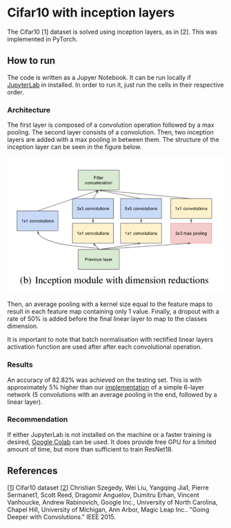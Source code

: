 # Cifar10 with inception layers

The Cifar10 [1] dataset is solved using inception layers, as in [2]. This was implemented in PyTorch.

## How to run

The code is written as a Jupyer Notebook. It can be run locally if [JupyterLab](https://jupyter.org/) in installed. In order to run it, just run the cells in their respective order. 

### Architecture
The first layer is composed of a convolution operation followed by a max pooling. The second layer consists of a convolution. Then, two inception layers are added with a max pooling in between them. The structure of the inception layer can be seen in the figure below.

![alt text](https://github.com/vladhondru25/diverse-AI-projects/blob/master/./Inception-Network/inception_module.png?raw=true)

Then, an average pooling with a kernel size equal to the feature maps to result in each feature map containing only 1 value. Finally, a dropout with a rate of 50% is added before the final linear layer to map to the classes dimension. 

It is important to note that batch normalisation with rectified linear layers activation function are used after after each convolutional operation.

### Results
An accuracy of 82.82% was achieved on the testing set. This is with approximately 5% higher than our [implementation](https://github.com/vladhondru25/famous-datasets/blob/master/cifar-10/cifar10_no_resnet.ipynb) of a simple 6-layer network (5 convolutions with an average pooling in the end, followed by a linear layer). 





### Recommendation

If either JupyterLab is not installed on the machine or a faster training is desired, [Google Colab](https://colab.research.google.com/) can be used. It does provide free GPU for a limited amount of time, but more than sufficient to train ResNet18.

## References

[[1](https://www.cs.toronto.edu/~kriz/cifar.html)] Cifar10 dataset
[[2](https://static.googleusercontent.com/media/research.google.com/en//pubs/archive/43022.pdf)] Christian Szegedy, Wei Liu, Yangqing Jia1, Pierre Sermanet1, Scott Reed, Dragomir Anguelov, Dumitru Erhan, Vincent Vanhoucke, Andrew Rabinovich, Google Inc., University of North Carolina, Chapel Hill, University of Michigan, Ann Arbor, Magic Leap Inc.. "Going Deeper with Convolutions." IEEE 2015.

